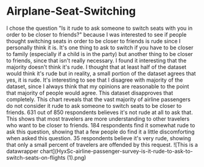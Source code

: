 # Airplane-Seat-Switching

I chose the question "Is it rude to ask someone to switch seats with you in order to be closer to friends?" because I was interested to see if people thought switching seats in order to be closer to friends is rude since I personally think it is. It's one thing to ask to switch if you have to be closer to family (especially if a child is in the party) but another thing to be closer to friends, since that isn't really necessary. I found it interesting that the majority doesn't think it's rude. I thought that at least half of the dataset would think it's rude but in reality, a small portion of the dataset agrees that yes, it is rude. It's interesting to see that I disagree with majority of the dataset, since I always think that my opinions are reasonable to the point that majority of people would agree. This dataset disapproves that completely. 
This chart reveals that the vast majority of airline passengers do not consider it rude to ask someone to switch seats to be closer to friends. 631 out of 850 respondents believes it's not rude at all to ask that. This shows that most travelers are more understanding to other travelers who want to be closer to friends. 184 respondents find it somewhat rude to ask this question, showing that a few people do find it a little discomforting when asked this question. 35 respondents believe it's very rude, showing that only a small percent of travelers are offended by this request. 
![This is a datawrapper chart](HyxSc-airline-passenger-survey-is-it-rude-to-ask-to-switch-seats-on-flights (1).png)
